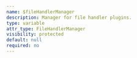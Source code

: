```yaml
---
name: $fileHandlerManager
description: Manager for file handler plugins.  
type: variable
attr_type: FileHandlerManager
visibility: protected
default: null
required: no
---
```



